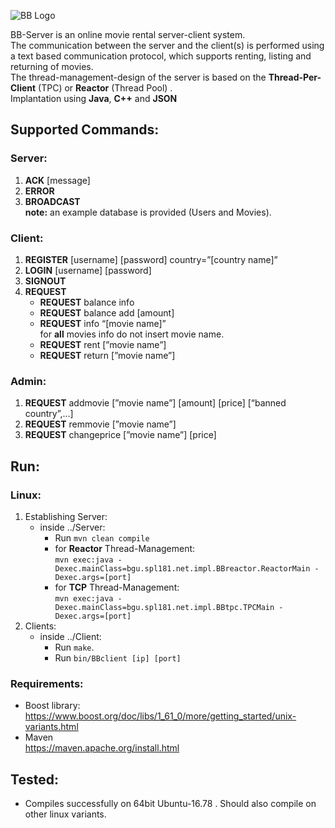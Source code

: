 ![BB Logo](https://vignette.wikia.nocookie.net/althistory/images/7/73/Blockbuster_Online_logo_%28Alternity%29.png/revision/latest?cb=20140103023924)

BB-Server is an online movie rental server-client system.<br/> 
The communication between the server and the client(s) is performed using a text based communication protocol, which supports renting, listing and returning of movies.<br/> 
The thread-management-design of the server is based on the **Thread-Per-Client** (TPC) or **Reactor** (Thread Pool) .<br/> 
Implantation using **Java**, **C++** and **JSON**
<br/> 
## Supported Commands:

### Server:
1. **ACK** [message]
1. **ERROR** <error message>
1. **BROADCAST** <message> <br/> 
**note:** an example database is provided (Users and Movies).
  
### Client:
1. **REGISTER** [username] [password] country=”[country name]”
1. **LOGIN** [username] [password]
1. **SIGNOUT**
1. **REQUEST**
	* **REQUEST** balance info
	* **REQUEST** balance add [amount]
	* **REQUEST** info “[movie name]”<br/> 
		for **all** movies info do not insert movie name.
	* **REQUEST** rent [”movie name”]
	* **REQUEST** return [”movie name”]

### Admin:

1. **REQUEST** addmovie [”movie name”] [amount] [price] [“banned country”,…]
1. **REQUEST**  remmovie [”movie name”]
1. **REQUEST** changeprice [”movie name”] [price]


## Run:
### Linux:

1. Establishing Server:
	* inside ../Server:
		* Run `mvn clean compile`
		* for **Reactor** Thread-Management:<br/>
		`mvn exec:java -Dexec.mainClass=bgu.spl181.net.impl.BBreactor.ReactorMain -Dexec.args=[port]`
		* for **TCP** Thread-Management:<br/> 
		`mvn exec:java -Dexec.mainClass=bgu.spl181.net.impl.BBtpc.TPCMain -Dexec.args=[port]`
1. Clients:
	* inside ../Client:
		* Run `make`.
		* Run `bin/BBclient [ip] [port]`
		
### Requirements:

* Boost library:<br/>
https://www.boost.org/doc/libs/1_61_0/more/getting_started/unix-variants.html
* Maven <br/>
https://maven.apache.org/install.html

## Tested:
* Compiles successfully on 64bit Ubuntu-16.78 . Should also compile on other linux variants.

	



	
	

